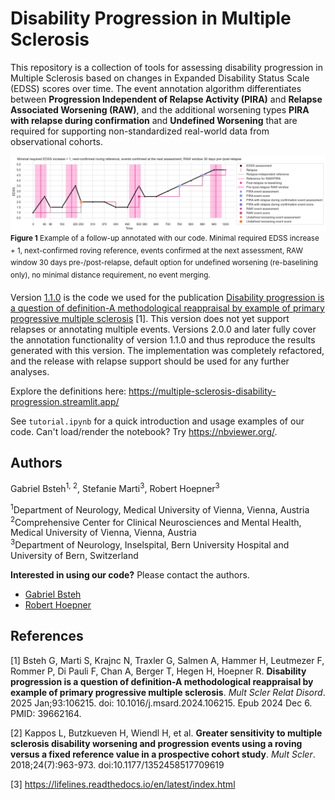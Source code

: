 # Disability Progression in Multiple Sclerosis
This repository is a collection of tools for assessing disability progression in Multiple Sclerosis based on changes in Expanded Disability Status Scale (EDSS) scores over time. The event annotation algorithm differentiates between **Progression Independent of Relapse Activity (PIRA)** and **Relapse Associated Worsening (RAW)**, and the additional worsening types **PIRA with relapse during confirmation** and **Undefined Worsening** that are required for supporting non-standardized real-world data from observational cohorts.

![Annotated follow-up with PIRA, RAW, and undefined worsening](images/example_with_all_types.png?raw=true "Annotated follow-up with PIRA, RAW, and undefined worsening")
<sup>**Figure 1** Example of a follow-up annotated with our code. Minimal required EDSS increase + 1, next-confirmed roving reference, events confirmed at the next assessment, RAW window 30 days pre-/post-relapse, default option for undefined worsening (re-baselining only), no minimal distance requirement, no event merging.</sup>

Version [1.1.0](https://github.com/drstrupf/multiple-sclerosis-disability-progression/releases/tag/v1.1.0) is the code we used for the publication [Disability progression is a question of definition-A methodological reappraisal by example of primary progressive multiple sclerosis](https://pubmed.ncbi.nlm.nih.gov/39662164/) [1]. This version does not yet support relapses or annotating multiple events. Versions 2.0.0 and later fully cover the annotation functionality of version 1.1.0 and thus reproduce the results generated with this version. The implementation was completely refactored, and the release with relapse support should be used for any further analyses.

Explore the definitions here: https://multiple-sclerosis-disability-progression.streamlit.app/

See ``tutorial.ipynb`` for a quick introduction and usage examples of our code. Can't load/render the notebook? Try https://nbviewer.org/.

## Authors
Gabriel Bsteh<sup>1, 2</sup>, Stefanie Marti<sup>3</sup>, Robert Hoepner<sup>3</sup>

<sup>1</sup>Department of Neurology, Medical University of Vienna, Vienna, Austria\
<sup>2</sup>Comprehensive Center for Clinical Neurosciences and Mental Health, Medical University of Vienna, Vienna, Austria\
<sup>3</sup>Department of Neurology, Inselspital, Bern University Hospital and University of Bern, Switzerland

**Interested in using our code?** Please contact the authors. 
* [Gabriel Bsteh](https://www.meduniwien.ac.at/web/forschung/researcher-profiles/researcher-profiles/detail/?res=gabriel_bsteh&cHash=0896fd3f091c51c7c5c37b55b83d8def)
* [Robert Hoepner](http://www.neurologie.insel.ch/de/ueber-uns/teams/details/person/detail/robert-hoepner)

## References

[1] Bsteh G, Marti S, Krajnc N, Traxler G, Salmen A, Hammer H, Leutmezer F, Rommer P, Di Pauli F, Chan A, 
Berger T, Hegen H, Hoepner R. **Disability progression is a question of definition-A methodological reappraisal 
by example of primary progressive multiple sclerosis**. *Mult Scler Relat Disord*. 2025 Jan;93:106215. 
doi: 10.1016/j.msard.2024.106215. Epub 2024 Dec 6. PMID: 39662164.

[2] Kappos L, Butzkueven H, Wiendl H, et al. **Greater sensitivity to multiple sclerosis disability 
worsening and progression events using a roving versus a fixed reference value in a prospective cohort 
study**. *Mult Scler*. 2018;24(7):963-973. doi:10.1177/1352458517709619

[3] https://lifelines.readthedocs.io/en/latest/index.html
